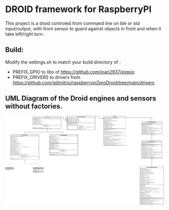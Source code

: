 # DROID framework for RaspberryPI

This project is a droid controled from command line on ble or std input/output, with front sensor to guard 
against objects in front and when it take left/right turn.

## Build:

Modify the settings.sh to match your build directory of :

- PREFIX_GPIO to libs of https://github.com/joan2937/pigpio
- PREFIX_DRIVERS to drivers from https://github.com/gdimitriu/raspberrypiZeroDroid/tree/main/drivers

## UML Diagram of the Droid engines and sensors without factories.

![UML Diagram](./docs/control_diagram.jpeg)
